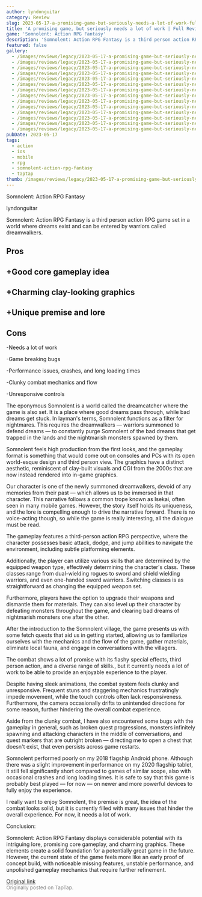 ```yaml
---
author: lyndonguitar
category: Review
slug: 2023-05-17-a-promising-game-but-seriously-needs-a-lot-of-work-full-review-somnolent-action-rpg-fa
title: 'A promising game, but seriously needs a lot of work | Full Review - Somnolent: Action RPG Fantasy'
game: 'Somnolent: Action RPG Fantasy'
description: 'Somnolent: Action RPG Fantasy is a third person action RPG game set in a world where dreams exist and can be entered by warriors called dreamwalkers.'
featured: false
gallery:
  - /images/reviews/legacy/2023-05-17-a-promising-game-but-seriously-needs-a-lot-of-work--full-review---somnolent-action-rpg-fa-0.avif
  - /images/reviews/legacy/2023-05-17-a-promising-game-but-seriously-needs-a-lot-of-work--full-review---somnolent-action-rpg-fa-1.avif
  - /images/reviews/legacy/2023-05-17-a-promising-game-but-seriously-needs-a-lot-of-work--full-review---somnolent-action-rpg-fa-2.avif
  - /images/reviews/legacy/2023-05-17-a-promising-game-but-seriously-needs-a-lot-of-work--full-review---somnolent-action-rpg-fa-3.avif
  - /images/reviews/legacy/2023-05-17-a-promising-game-but-seriously-needs-a-lot-of-work--full-review---somnolent-action-rpg-fa-4.avif
  - /images/reviews/legacy/2023-05-17-a-promising-game-but-seriously-needs-a-lot-of-work--full-review---somnolent-action-rpg-fa-5.avif
  - /images/reviews/legacy/2023-05-17-a-promising-game-but-seriously-needs-a-lot-of-work--full-review---somnolent-action-rpg-fa-6.avif
  - /images/reviews/legacy/2023-05-17-a-promising-game-but-seriously-needs-a-lot-of-work--full-review---somnolent-action-rpg-fa-7.avif
  - /images/reviews/legacy/2023-05-17-a-promising-game-but-seriously-needs-a-lot-of-work--full-review---somnolent-action-rpg-fa-8.avif
  - /images/reviews/legacy/2023-05-17-a-promising-game-but-seriously-needs-a-lot-of-work--full-review---somnolent-action-rpg-fa-9.avif
  - /images/reviews/legacy/2023-05-17-a-promising-game-but-seriously-needs-a-lot-of-work--full-review---somnolent-action-rpg-fa-10.avif
  - /images/reviews/legacy/2023-05-17-a-promising-game-but-seriously-needs-a-lot-of-work--full-review---somnolent-action-rpg-fa-11.avif
  - /images/reviews/legacy/2023-05-17-a-promising-game-but-seriously-needs-a-lot-of-work--full-review---somnolent-action-rpg-fa-12.avif
  - /images/reviews/legacy/2023-05-17-a-promising-game-but-seriously-needs-a-lot-of-work--full-review---somnolent-action-rpg-fa-13.avif
pubDate: 2023-05-17
tags:
  - action
  - ios
  - mobile
  - rpg
  - somnolent-action-rpg-fantasy
  - taptap
thumb: /images/reviews/legacy/2023-05-17-a-promising-game-but-seriously-needs-a-lot-of-work--full-review---somnolent-action-rpg-fa-0.avif
---
```


Somnolent: Action RPG Fantasy

lyndonguitar

Somnolent: Action RPG Fantasy is a third person action RPG game set in a world where dreams exist and can be entered by warriors called dreamwalkers.




## Pros



## +Good core gameplay idea


## +Charming clay-looking graphics


## +Unique premise and lore




## Cons


-Needs a lot of work

-Game breaking bugs

-Performance issues, crashes, and long loading times

-Clunky combat mechanics and flow

-Unresponsive controls

The eponymous Somnolent is a world called the dreamcatcher where the game is also set. It is a place where good dreams pass through, while bad dreams get stuck. In layman's terms, Somnolent functions as a filter for nightmares. This requires the dreamwalkers — warriors summoned to defend dreams — to constantly purge Somnolent of the bad dreams that get trapped in the lands and the nightmarish monsters spawned by them.

Somnolent feels high production from the first looks, and the gameplay format is something that would come out on consoles and PCs with its open world-esque design and third person view. The graphics have a distinct aesthetic, reminiscent of clay-built visuals and CGI from the 2000s that are now instead rendered into in-game graphics.

Our character is one of the newly summoned dreamwalkers, devoid of any memories from their past — which allows us to be immersed in that character. This narrative follows a common trope known as Isekai, often seen in many mobile games. However, the story itself holds its uniqueness, and the lore is compelling enough to drive the narrative forward. There is no voice-acting though, so while the game is really interesting, all the dialogue must be read.

The gameplay features a third-person action RPG perspective, where the character possesses basic attack, dodge, and jump abilities to navigate the environment, including subtle platforming elements.

Additionally, the player can utilize various skills that are determined by the equipped weapon type, effectively determining the character's class. These classes range from dual-wielding rogues to sword and shield wielding warriors, and even one-handed sword warriors. Switching classes is as straightforward as changing the equipped weapon set.

Furthermore, players have the option to upgrade their weapons and dismantle them for materials. They can also level up their character by defeating monsters throughout the game, and clearing bad dreams of nightmarish monsters one after the other.

After the introduction to the Somnolent village, the game presents us with some fetch quests that aid us in getting started, allowing us to familiarize ourselves with the mechanics and the flow of the game, gather materials, eliminate local fauna, and engage in conversations with the villagers.

The combat shows a lot of promise with its flashy special effects, third person action, and a diverse range of skills., but it currently needs a lot of work to be able to provide an enjoyable experience to the player.

Despite having sleek animations, the combat system feels clunky and unresponsive. Frequent stuns and staggering mechanics frustratingly impede movement, while the touch controls often lack responsiveness. Furthermore, the camera occasionally drifts to unintended directions for some reason, further hindering the overall combat experience.

Aside from the clunky combat, I have also encountered some bugs with the gameplay in general, such as broken quest progressions, monsters infinitely spawning and attacking characters in the middle of conversations, and quest markers that are outright broken — directing me to open a chest that doesn't exist, that even persists across game restarts.

Somnolent performed poorly on my 2018 flagship Android phone. Although there was a slight improvement in performance on my 2020 flagship tablet, it still fell significantly short compared to games of similar scope, also with occasional crashes and long loading times. It is safe to say that this game is probably best played — for now — on newer and more powerful devices to fully enjoy the experience.

I really want to enjoy Somnolent, the premise is great, the idea of the combat looks solid, but it is currently filled with many issues that hinder the overall experience. For now, it needs a lot of work.

Conclusion:

Somnolent: Action RPG Fantasy displays considerable potential with its intriguing lore, promising core gameplay, and charming graphics. These elements create a solid foundation for a potentially great game in the future. However, the current state of the game feels more like an early proof of concept build, with noticeable missing features, unstable performance, and unpolished gameplay mechanics that require further refinement.

[Original link](https://www.taptap.io/post/5461731)<br><span style="font-size: 0.95em; color: #888;">Originally posted on TapTap.</span>